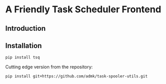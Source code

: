 # A Friendly Task Scheduler Frontend

## Introduction

## Installation

```shell
pip install tsq
```

Cutting edge version from the repository:
```shell
pip install git+https://github.com/admk/task-spooler-utils.git
```
